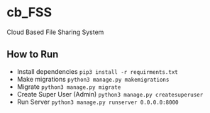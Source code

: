 # cb_FSS
Cloud Based File Sharing System
## How to Run 
- Install dependencies `pip3 install -r requirments.txt`
- Make migrations `python3 manage.py makemigrations`
- Migrate `python3 manage.py migrate`
- Create Super User (Admin) `python3 manage.py createsuperuser`
- Run Server `python3 manage.py runserver 0.0.0.0:8000`
